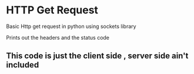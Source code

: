 # HTTP Get Request

Basic Http get request in python using sockets library

Prints out the headers and the status code

## This code is just the client side , server side ain't included 
